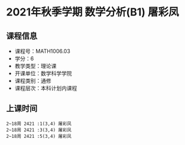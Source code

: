 # 2021年秋季学期 数学分析(B1) 屠彩凤






## 课程信息

- 课程号：MATH1006.03
- 学分：6
- 教学类型：理论课
- 开课单位：数学科学学院
- 课程类别：通修
- 课程层次：本科计划内课程

## 上课时间

```
2~18周 2421 :1(3,4) 屠彩凤
2~18周 2421 :3(3,4) 屠彩凤
2~18周 2421 :5(3,4) 屠彩凤
```

